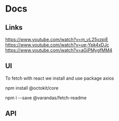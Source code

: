 # Docs

## Links

https://www.youtube.com/watch?v=m_vL25vzpiE
https://www.youtube.com/watch?v=ue-Ypk4xDJc
https://www.youtube.com/watch?v=aGiPMygfMM4

## UI

To fetch with react we install and use package axios

npm install @octokit/core

npm i --save @varandas/fetch-readme

## API
